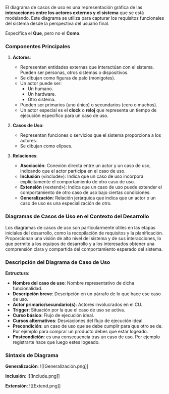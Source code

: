 El diagrama de casos de uso es una representación gráfica de las **interacciones entre los actores externos y el sistema** que se está modelando. Este diagrama se utiliza para capturar los requisitos funcionales del sistema desde la perspectiva del usuario final.

Especifica el **Que**, pero no el **Como**.
### Componentes Principales

1. **Actores**:
    - Representan entidades externas que interactúan con el sistema. Pueden ser personas, otros sistemas o dispositivos.
    - Se dibujan como figuras de palo (monigotes).
	- Un actor puede ser:
		- Un humano.
		- Un hardware.
		- Otro sistema.
	- Pueden ser primarios (uno único) o secundarios (cero o muchos).
	- Un actor especial es el **clock** o **reloj** que representa un tiempo de ejecución especifico para un caso de uso.

2. **Casos de Uso**:
    - Representan funciones o servicios que el sistema proporciona a los actores.
    - Se dibujan como elipses.

3. **Relaciones**:
    - **Asociación**: Conexión directa entre un actor y un caso de uso, indicando que el actor participa en el caso de uso.
    - **Inclusión** («include»): Indica que un caso de uso incorpora explícitamente el comportamiento de otro caso de uso.
    - **Extensión** («extend»): Indica que un caso de uso puede extender el comportamiento de otro caso de uso bajo ciertas condiciones.
    - **Generalización**: Relación jerárquica que indica que un actor o un caso de uso es una especialización de otro.

### Diagramas de Casos de Uso en el Contexto del Desarrollo

Los diagramas de casos de uso son particularmente útiles en las etapas iniciales del desarrollo, como la recopilación de requisitos y la planificación. Proporcionan una visión de alto nivel del sistema y de sus interacciones, lo que permite a los equipos de desarrollo y a los interesados obtener una comprensión clara y compartida del comportamiento esperado del sistema.

### Descripción del Diagrama de Caso de Uso

**Estructura**:
- **Nombre del caso de uso**: Nombre representativo de dicha funcionalidad.
- **Descripción breve**: Descripción en un párrafo de lo que hace ese caso de uso.
- **Actor primario/secundario(s)**: Actores involucrados en el CU.
- **Trigger**: Situación por la que el caso de uso se activa.
- **Curso básico**: Flujo de ejecución ideal.
- **Cursos alternativos**: Desviaciones del flujo de ejecución ideal.
- **Precondición**: un caso de uso que se debe cumplir para que otro se de. Por ejemplo para comprar un producto debes que estar logeado.
- **Postcondición**: es una consecuencia tras un caso de uso. Por ejemplo registrarte hace que luego estes logeado.
### Sintaxis de Diagrama

**Generalización**:
![[Generalización.png]]

**Inclusión**:
![[Include.png]]

**Extensión**:
![[Extend.png]]
